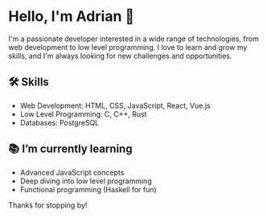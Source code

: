 # Hello, I'm Adrian 👋

I'm a passionate developer interested in a wide range of technologies, from web development to low level programming. I love to learn and grow my skills, and I'm always looking for new challenges and opportunities.

## 🛠 Skills

- Web Development: HTML, CSS, JavaScript, React, Vue.js
- Low Level Programming: C, C++, Rust
- Databases: PostgreSQL

## 📚 I’m currently learning

- Advanced JavaScript concepts
- Deep diving into low level programming
- Functional programming (Haskell for fun)


Thanks for stopping by!
